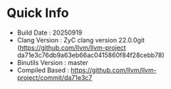 # Quick Info
* Build Date : 20250919
* Clang Version : ZyC clang version 22.0.0git (https://github.com/llvm/llvm-project da71e3c76db9a63eb66ac0415860f84f28cebb78)
* Binutils Version : master
* Compiled Based : https://github.com/llvm/llvm-project/commit/da71e3c7

